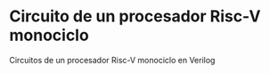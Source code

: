 # Circuito de un procesador Risc-V monociclo
Circuitos de un procesador Risc-V monociclo en Verilog
